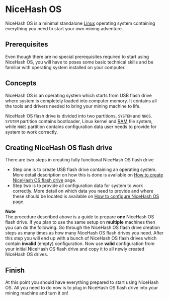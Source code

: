 # NiceHash OS
NiceHash OS is a minimal standalone [Linux](https://en.wikipedia.org/wiki/Linux "Linux") operating system containing everything you need to start your own mining adventure.

## Prerequisites
Even though there are no special prerequisites required to start using NiceHash OS, you will have to poses some basic technical skills and be familiar with operating system installed on your computer.

## Concepts
NiceHash OS is an operating system which starts from USB flash drive where system is completely loaded into computer memory. It contains all the tools and drivers needed to bring your mining machine to life.

NiceHash OS flash drive is divided into two partitions, `SYSTEM` and `NHOS`. `SYSTEM` partition contains bootloader, Linux kernel and [RAM](https://en.wikipedia.org/wiki/Random-access_memory "Random Access Memory") file system, while `NHOS` partition contains configuration data user needs to provide for system to work correctly.

## Creating NiceHash OS flash drive
There are two steps in creating fully functional NiceHash OS flash drive
* Step one is to create USB flash drive containing an operating system. More detail description on how this is done is available on [How to create NiceHash OS flash drive](nhos_create_flash_drive.md) page.
* Step two is to provide all configuration data for system to work correctly. More detail on which data you need to provide and where these should be located is available on [How to configure NiceHash OS](nhos_configuration_data.md) page.

**Note**<br/>
The procedure described above is a guide to prepare **one** NiceHash OS flash drive. If you plan to use the same setup on **multiple** machines then you can do the following. Go through the NiceHash OS flash drive creation steps as many times as how many NiceHash OS flash drives you need. After this step you will end up with a bunch of NiceHash OS flash drives which contain **invalid** (empty) configuration. Now use **valid** configuration from your initial NiceHash OS flash drive and copy it to all newly created NiceHash OS drives.

## Finish
At this point you should have everything prepared to start using NiceHash OS. All you need to do now is to plug in NiceHash OS flash drive into your mining machine and turn it on!
